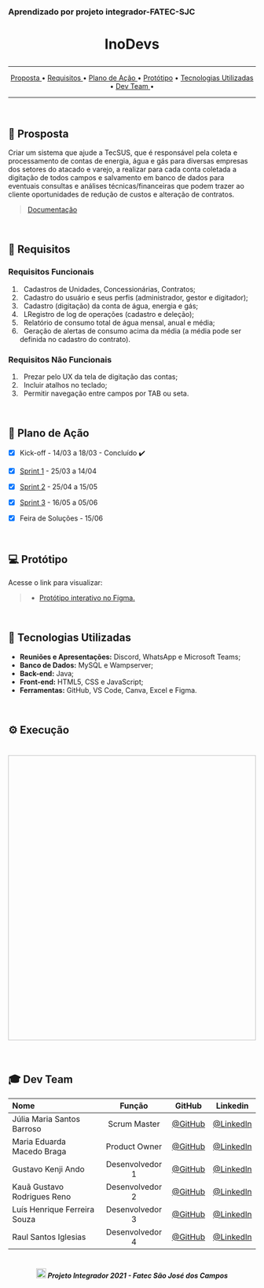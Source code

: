 ### Aprendizado por projeto integrador-FATEC-SJC

# <p align="center"> InoDevs </center> 
<hr>

<p align="center">
  <a href ="#dart-prosposta">  Proposta </a>  • 
  <a href ="#pushpin-requisitos"> Requisitos </a>  • 
  <a href ="#calendar-plano-de-ação"> Plano de Ação </a>  • 
  <a href ="#computer-protótipo"> Protótipo</a>  • 
  <a href ="#rocket-tecnologias-utilizadas">  Tecnologias Utilizadas </a>  • 
  <a href ="#mortar_board-dev-team"> Dev Team </a> • 

</p>
<hr>
<br>

## :dart: Prosposta

Criar um sistema que ajude a TecSUS, que é responsável pela coleta e processamento de contas de energia, água e gás para diversas empresas
dos setores do atacado e varejo, a realizar para cada conta coletada a digitação de todos campos e
salvamento em banco de dados para eventuais consultas e análises técnicas/financeiras que podem
trazer ao cliente oportunidades de redução de custos e alteração de contratos. 


> [Documentação](https://github.com/Inodevs/Inodevs/blob/sprint-4/Documenta%C3%A7%C3%A3o/InodevsSprint4.pdf)
<br>

## :pushpin: Requisitos

### Requisitos Funcionais
1. &nbsp; Cadastros de Unidades, Concessionárias, Contratos;
2. &nbsp; Cadastro do usuário e seus perfis (administrador, gestor e digitador);
3. &nbsp; Cadastro (digitação) da conta de água, energia e gás;
4. &nbsp; LRegistro de log de operações (cadastro e deleção);
5. &nbsp; Relatório de consumo total de água mensal, anual e média;
6. &nbsp; Geração de alertas de consumo acima da média (a média pode ser definida no cadastro
do contrato).<br>


### Requisitos Não Funcionais
1. &nbsp; Prezar pelo UX da tela de digitação das contas;
2. &nbsp; Incluir atalhos no teclado;
3. &nbsp; Permitir navegação entre campos por TAB ou seta.
<br>
 
## :calendar: Plano de Ação

- [x] Kick-off - 14/03 a 18/03 - Concluído :heavy_check_mark:
- [x] [Sprint 1]() - 25/03 a 14/04 
- [x] [Sprint 2]() - 25/04 a 15/05 
- [x] [Sprint 3]() - 16/05 a 05/06 
- [x] Feira de Soluções - 15/06 


<br>

## :computer: Protótipo

Acesse o link para visualizar:
> * [Protótipo interativo no Figma.]()
  
  <br>
     
## :rocket: Tecnologias Utilizadas

* **Reuniões e Apresentações:** Discord, WhatsApp e Microsoft Teams;
* **Banco de Dados:** MySQL e Wampserver;
* **Back-end:** Java;
* **Front-end:** HTML5, CSS e JavaScript;
* **Ferramentas:** GitHub, VS Code, Canva, Excel e Figma.
<br>
  
## :gear: Execução 
<h1 align="center"><img src = " " width="100%" height="580px"></h1>
<br>

## :mortar_board: Dev Team

|  Nome   |  Função |    GitHub    |    Linkedin   |
| :---         |     :---:      |     :---:     |          :---: |
| Júlia Maria Santos Barroso | Scrum Master  | [@GitHub](https://github.com/jumajubs) | [@LinkedIn](https://www.linkedin.com/in/j%C3%BAlia-maria-santos-850739188/) |
| Maria Eduarda Macedo Braga | Product Owner | [@GitHub](https://github.com/madu-braga)  | [@LinkedIn](https://www.linkedin.com/in/luizhabaeb/)  |
| Gustavo Kenji Ando | Desenvolvedor 1 | [@GitHub](https://github.com/GustavoAndo) | [@LinkedIn](https://www.linkedin.com/in/gustavo-ando-054414209/) |
| Kauã Gustavo Rodrigues Reno | Desenvolvedor 2 | [@GitHub](https://github.com/Kaua-Reno) | [@LinkedIn](https://www.linkedin.com/in/kau%C3%A3-gustavo-r-reno-6a3142205/) 
| Luís Henrique Ferreira Souza | Desenvolvedor 3 | [@GitHub]( https://github.com/Luisttine) | [@LinkedIn](https://www.linkedin.com/in/lu%C3%ADs-souza/) |
| Raul Santos Iglesias | Desenvolvedor 4 | [@GitHub]( https://github.com/RaulIglesias) | [@LinkedIn](https://www.linkedin.com/in/raul-iglesias-8010201a1/) |




<h1 align="center"></h1>

##### <p align="center"><img src="https://cdn.discordapp.com/attachments/826526043917647912/883363052425195560/faTec.png" width="20" height="20" /> Projeto Integrador 2021 - Fatec São José dos Campos </center>
